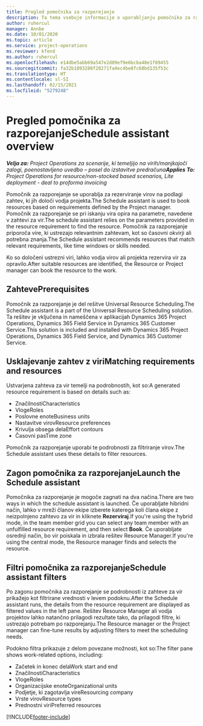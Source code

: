 ```yaml
---
title: Pregled pomočnika za razporejanje
description: Ta tema vsebuje informacije o uporabljanju pomočnika za razporejanje pri rezervaciji virov.
author: ruhercul
manager: Annbe
ms.date: 10/01/2020
ms.topic: article
ms.service: project-operations
ms.reviewer: kfend
ms.author: ruhercul
ms.openlocfilehash: e14dbe5abb69a547e2d09ef9e6bcba48e1f89455
ms.sourcegitcommit: fa32b1893286f20271fa4ec4be8fc68bd135f53c
ms.translationtype: HT
ms.contentlocale: sl-SI
ms.lasthandoff: 02/15/2021
ms.locfileid: "5279248"
---
```

# <a name="schedule-assistant-overview"></a><span data-ttu-id="28c41-103">Pregled pomočnika za razporejanje</span><span class="sxs-lookup"><span data-stu-id="28c41-103">Schedule assistant overview</span></span>

<span data-ttu-id="28c41-104">_**Velja za:** Project Operations za scenarije, ki temeljijo na virih/manjkajoči zalogi, poenostavljeno uvedbo – posel do izstavitve predračuna_</span><span class="sxs-lookup"><span data-stu-id="28c41-104">_**Applies To:** Project Operations for resource/non-stocked based scenarios, Lite deployment - deal to proforma invoicing_</span></span>

<span data-ttu-id="28c41-105">Pomočnik za razporejanje se uporablja za rezerviranje virov na podlagi zahtev, ki jih določi vodja projekta.</span><span class="sxs-lookup"><span data-stu-id="28c41-105">The Schedule assistant is used to book resources based on requirements defined by the Project manager.</span></span> <span data-ttu-id="28c41-106">Pomočnik za razporejanje se pri iskanju vira opira na parametre, navedene v zahtevi za vir.</span><span class="sxs-lookup"><span data-stu-id="28c41-106">The schedule assistant relies on the parameters provided in the resource requirement to find the resource.</span></span> <span data-ttu-id="28c41-107">Pomočnik za razporejanje priporoča vire, ki ustrezajo relevantnim zahtevam, kot so časovni okvirji ali potrebna znanja.</span><span class="sxs-lookup"><span data-stu-id="28c41-107">The Schedule assistant recommends resources that match relevant requirements, like time windows or skills needed.</span></span>

<span data-ttu-id="28c41-108">Ko so določeni ustrezni viri, lahko vodja virov ali projekta rezervira vir za opravilo.</span><span class="sxs-lookup"><span data-stu-id="28c41-108">After suitable resources are identified, the Resource or Project manager can book the resource to the work.</span></span>

## <a name="prerequisites"></a><span data-ttu-id="28c41-109">Zahteve</span><span class="sxs-lookup"><span data-stu-id="28c41-109">Prerequisites</span></span>

<span data-ttu-id="28c41-110">Pomočnik za razporejanje je del rešitve Universal Resource Scheduling.</span><span class="sxs-lookup"><span data-stu-id="28c41-110">The Schedule assistant is a part of the Universal Resource Scheduling solution.</span></span> <span data-ttu-id="28c41-111">Ta rešitev je vključena in nameščena v aplikacijah Dynamics 365 Project Operations, Dynamics 365 Field Service in Dynamics 365 Customer Service.</span><span class="sxs-lookup"><span data-stu-id="28c41-111">This solution is included and installed with Dynamics 365 Project Operations, Dynamics 365 Field Service, and Dynamics 365 Customer Service.</span></span>

## <a name="matching-requirements-and-resources"></a><span data-ttu-id="28c41-112">Usklajevanje zahtev z viri</span><span class="sxs-lookup"><span data-stu-id="28c41-112">Matching requirements and resources</span></span>

<span data-ttu-id="28c41-113">Ustvarjena zahteva za vir temelji na podrobnostih, kot so:</span><span class="sxs-lookup"><span data-stu-id="28c41-113">A generated resource requirement is based on details such as:</span></span>

-   <span data-ttu-id="28c41-114">Značilnosti</span><span class="sxs-lookup"><span data-stu-id="28c41-114">Characteristics</span></span>
-   <span data-ttu-id="28c41-115">Vloge</span><span class="sxs-lookup"><span data-stu-id="28c41-115">Roles</span></span>
-   <span data-ttu-id="28c41-116">Poslovne enote</span><span class="sxs-lookup"><span data-stu-id="28c41-116">Business units</span></span>
-   <span data-ttu-id="28c41-117">Nastavitve virov</span><span class="sxs-lookup"><span data-stu-id="28c41-117">Resource preferences</span></span>
-   <span data-ttu-id="28c41-118">Krivulja obsega dela</span><span class="sxs-lookup"><span data-stu-id="28c41-118">Effort contours</span></span>
-   <span data-ttu-id="28c41-119">Časovni pas</span><span class="sxs-lookup"><span data-stu-id="28c41-119">Time zone</span></span>

<span data-ttu-id="28c41-120">Pomočnik za razporejanje uporabi te podrobnosti za filtriranje virov.</span><span class="sxs-lookup"><span data-stu-id="28c41-120">The Schedule assistant uses these details to filter resources.</span></span>

## <a name="launch-the-schedule-assistant"></a><span data-ttu-id="28c41-121">Zagon pomočnika za razporejanje</span><span class="sxs-lookup"><span data-stu-id="28c41-121">Launch the Schedule assistant</span></span>

<span data-ttu-id="28c41-122">Pomočnika za razporejanje je mogoče zagnati na dva načina.</span><span class="sxs-lookup"><span data-stu-id="28c41-122">There are two ways in which the schedule assistant is launched.</span></span> <span data-ttu-id="28c41-123">Če uporabljate hibridni način, lahko v mreži članov ekipe izberete katerega koli člana ekipe z neizpolnjeno zahtevo za vir in kliknete **Rezerviraj**.</span><span class="sxs-lookup"><span data-stu-id="28c41-123">If you're using the hybrid mode, in the team member grid you can select any team member with an unfulfilled resource requirement, and then select **Book**.</span></span> <span data-ttu-id="28c41-124">Če uporabljate osrednji način, bo vir poiskala in izbrala rešitev Resource Manager.</span><span class="sxs-lookup"><span data-stu-id="28c41-124">If you're using the central mode, the Resource manager finds and selects the resource.</span></span>

## <a name="schedule-assistant-filters"></a><span data-ttu-id="28c41-125">Filtri pomočnika za razporejanje</span><span class="sxs-lookup"><span data-stu-id="28c41-125">Schedule assistant filters</span></span>

<span data-ttu-id="28c41-126">Po zagonu pomočnika za razporejanje se podrobnosti iz zahteve za vir prikažejo kot filtrirane vrednosti v levem podoknu.</span><span class="sxs-lookup"><span data-stu-id="28c41-126">After the Schedule assistant runs, the details from the resource requirement are displayed as filtered values in the left pane.</span></span> <span data-ttu-id="28c41-127">Rešitev Resource Manager ali vodja projektov lahko natančno prilagodi rezultate tako, da prilagodi filtre, ki ustrezajo potrebam po razporejanju.</span><span class="sxs-lookup"><span data-stu-id="28c41-127">The Resource manager or the Project manager can fine-tune results by adjusting filters to meet the scheduling needs.</span></span>

<span data-ttu-id="28c41-128">Podokno filtra prikazuje z delom povezane možnosti, kot so:</span><span class="sxs-lookup"><span data-stu-id="28c41-128">The filter pane shows work-related options, including:</span></span>

-   <span data-ttu-id="28c41-129">Začetek in konec dela</span><span class="sxs-lookup"><span data-stu-id="28c41-129">Work start and end</span></span>
-   <span data-ttu-id="28c41-130">Značilnosti</span><span class="sxs-lookup"><span data-stu-id="28c41-130">Characteristics</span></span>
-   <span data-ttu-id="28c41-131">Vloge</span><span class="sxs-lookup"><span data-stu-id="28c41-131">Roles</span></span>
-   <span data-ttu-id="28c41-132">Organizacijske enote</span><span class="sxs-lookup"><span data-stu-id="28c41-132">Organizational units</span></span>
-   <span data-ttu-id="28c41-133">Podjetje, ki zagotavlja vire</span><span class="sxs-lookup"><span data-stu-id="28c41-133">Resourcing company</span></span>
-   <span data-ttu-id="28c41-134">Vrste virov</span><span class="sxs-lookup"><span data-stu-id="28c41-134">Resource types</span></span>
-   <span data-ttu-id="28c41-135">Prednostni viri</span><span class="sxs-lookup"><span data-stu-id="28c41-135">Preferred resources</span></span>


[!INCLUDE[footer-include](../includes/footer-banner.md)]